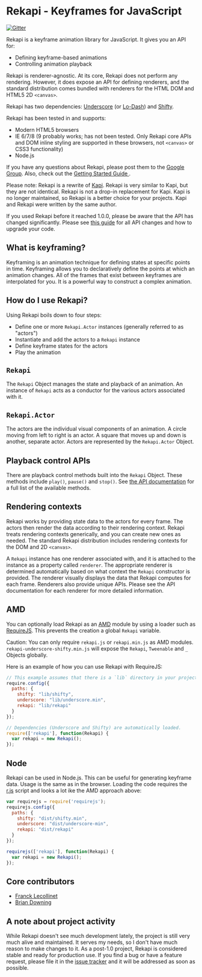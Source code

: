 # Rekapi - Keyframes for JavaScript

[![Gitter](https://badges.gitter.im/jeremyckahn/rekapi.svg)](https://gitter.im/jeremyckahn/rekapi?utm_source=badge&utm_medium=badge&utm_campaign=pr-badge)

Rekapi is a keyframe animation library for JavaScript.  It gives you an API
for:

* Defining keyframe-based animations
* Controlling animation playback

Rekapi is renderer-agnostic.  At its core, Rekapi does not perform any
rendering.  However, it does expose an API for defining renderers, and the
standard distribution comes bundled with renderers for the HTML DOM and HTML5
2D `<canvas>`.

Rekapi has two dependencies:
[Underscore](https://github.com/documentcloud/underscore) (or
[Lo-Dash](https://github.com/lodash/lodash)) and
[Shifty](https://github.com/jeremyckahn/shifty).

Rekapi has been tested in and supports:

* Modern HTML5 browsers
* IE 6/7/8 (9 probably works; has not been tested.  Only Rekapi core APIs and
  DOM inline styling are supported in these browsers, not `<canvas>` or CSS3
  functionality)
* Node.js

If you have any questions about Rekapi, please post them to the [Google
Group](https://groups.google.com/forum/?fromgroups#!forum/rekapi).  Also, check
out the [Getting Started Guide ](docs/getting_started.md).

Please note:  Rekapi is a rewrite of
[Kapi](https://github.com/jeremyckahn/kapi). Rekapi is very similar to Kapi,
but they are not identical.  Rekapi is not a drop-in replacement for Kapi.
Kapi is no longer maintained, so Rekapi is a better choice for your projects.
Kapi and Rekapi were written by the same author.

If you used Rekapi before it reached 1.0.0, please be aware that the API has
changed significantly.  Please see [this guide](docs/upgrading.md) for all API
changes and how to upgrade your code.

## What is keyframing?

Keyframing is an animation technique for defining states at specific points in
time. Keyframing allows you to declaratively define the points at which an
animation changes.  All of the frames that exist between keyframes are
interpolated for you.  It is a powerful way to construct a complex animation.

## How do I use Rekapi?

Using Rekapi boils down to four steps:

* Define one or more `Rekapi.Actor` instances (generally referred to as
  "actors")
* Instantiate and add the actors to a `Rekapi` instance
* Define keyframe states for the actors
* Play the animation

## `Rekapi`

The `Rekapi` Object  manages the state and playback of an animation.  An
instance of `Rekapi` acts as a conductor for the various actors associated with
it.

## `Rekapi.Actor`

The actors are the individual visual components of an animation.  A circle
moving from left to right is an actor.  A square that moves up and down is
another, separate actor.  Actors are represented by the `Rekapi.Actor` Object.

## Playback control APIs

There are playback control methods built into the `Rekapi` Object.  These
methods include `play()`, `pause()` and `stop()`.  See [the API
documentation](http://rekapi.com/dist/doc/src/rekapi.core.js.html) for a full
list of the available methods.

## Rendering contexts

Rekapi works by providing state data to the actors for every frame.  The actors
then render the data according to their rendering context.  Rekapi treats rendering
contexts generically, and you can create new ones as needed.  The standard
Rekapi distribution includes rendering contexts for the DOM and 2D `<canvas>`.

A `Rekapi` instance has one renderer associated with, and it is attached to the
instance as a property called `renderer`.  The appropriate renderer is
determined automatically based on what context the `Rekapi` constructor is
provided.  The renderer visually displays the data that Rekapi computes for
each frame.  Renderers also provide unique APIs.  Please see the API
documentation for each renderer for more detailed information.

## AMD

You can optionally load Rekapi as an
[AMD](https://github.com/amdjs/amdjs-api/wiki/AMD) module by using a loader
such as [RequireJS](http://requirejs.org). This prevents the creation a global
`Rekapi` variable.

Caution: You can only require `rekapi.js` or `rekapi.min.js` as AMD modules.
`rekapi-underscore-shifty.min.js` will expose the `Rekapi`, `Tweenable` and `_`
Objects globally.

Here is an example of how you can use Rekapi with RequireJS:

````javascript
// This example assumes that there is a `lib` directory in your project
require.config({
  paths: {
    shifty: "lib/shifty",
    underscore: "lib/underscore.min",
    rekapi: "lib/rekapi"
  }
});

// Dependencies (Underscore and Shifty) are automatically loaded.
require(['rekapi'], function(Rekapi) {
  var rekapi = new Rekapi();
});
````

## Node

Rekapi can be used in Node.js.  This can be useful for generating keyframe
data.  Usage is the same as in the browser.  Loading the code requires the
[r.js](https://github.com/jrburke/r.js/blob/master/dist/r.js) script and looks
a lot ike the AMD approach above:

````javascript
var requirejs = require('requirejs');
requirejs.config({
  paths: {
    shifty: "dist/shifty.min",
    underscore: "dist/underscore-min",
    rekapi: "dist/rekapi"
  }
});

requirejs(['rekapi'], function(Rekapi) {
  var rekapi = new Rekapi();
});
````

## Core contributors

* [Franck Lecollinet](https://github.com/sork)
* [Brian Downing](https://github.com/bdowning)

## A note about project activity

While Rekapi doesn't see much development lately, the project is still very
much alive and maintained.  It serves my needs, so I don't have much reason to
make changes to it.  As a post-1.0 project, Rekapi is considered stable and
ready for production use.  If you find a bug or have a feature request, please
file it in the [issue tracker](https://github.com/jeremyckahn/rekapi/issues/)
and it will be addressed as soon as possible.
